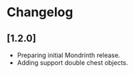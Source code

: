 # Changelog

## [1.2.0]

- Preparing initial Mondrinth release.
- Adding support double chest objects.
